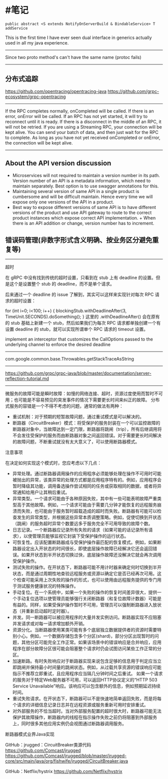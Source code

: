 #笔记
===

	public abstract <S extends NotifyOnServerBuild & BindableService> T addService

This is the first time I have ever seen dual interface in generics actually used in all my java experience.

------
 Since two proto method's can't have the same name (protoc fails)
 
 
------ 
## 分布式追踪
 https://github.com/opentracing/opentracing-java
 https://github.com/grpc-ecosystem/grpc-opentracing
 
------- 
If the RPC completes normally, onCompleted will be called. If there is an error, onError will be called. If an RPC has not yet started, it will try to reconnect until it is ready. If there is a disconnect in the middle of an RPC, it will not be retried.
If you are using a Streaming RPC, your connection will be kept alive. You can send your batch of data, and then just wait for the RPC to complete. As long as you have not yet received onCompleted or onError, the connection will be kept alive.

------

## About the API version discussion

+ Microservices will not required to maintain a version number in its path. Version number of an API is a metadata information, which need to maintain separately. Best option is to use swagger annotations for this.  
+ Maintaining several version of same API in a single product is cumbersome and will be difficult maintain. Hence every time we will expose only one versions of the API in a product.
+ Best way to expose different versions of same API is to have different versions of the product​​​ and use API gateway ​to rout​e to the correct ​product ​instances​ which expose correct API implementation​.​​
​+ When there is an API addition or change​, ​version number has to increment.

## 错误码管理(非数字形式含义明确、按业务区分避免重复等)

-------


超时

在 gRPC 中没有找到传统的超时设置，只看到在 stub 上有 deadline 的设置。但是这个是设置整个 stub 的 deadline，而不是单个请求。

后来通过一个 deadline 的 issue 了解到，其实可以这样来实现针对每次 RPC 请求的超时设置：

for (int i=0; i<100; i++) {
    blockingStub.withDeadlineAfter(3, TimeUnit.SECONDS).doSomething();
}
这里的 .withDeadlineAfter() 会在原有的 stub 基础上新建一个 stub，然后如果我们为每次 RPC 请求都单独创建一个有设置 deadline 的 stub，就可以实现所谓单个 RPC 请求的 timeout 设置。

 implement an interceptor that customizes the CallOptions passed to
the underlying channel to enforce the desired deadline

------

com.google.common.base.Throwables.getStackTraceAsString

--------

https://github.com/grpc/grpc-java/blob/master/documentation/server-reflection-tutorial.md

--------
微服务的故障可能是瞬时故障：如慢的网络连接、超时，资源过度使用而暂时不可用；也可能是不容易预见的突发事件的情况下需要更长时间来纠正的故障。
分布式服务的容错是一个不得不考虑的问题，通常的做法有两种：
+ 重试机制：对于预期的短暂故障问题，通过重试模式是可以解决的。
+ 断路器（CircuitBreaker）模式：将受保护的服务封装在一个可以监控故障的断路器对象中，当故障达到一定门限，断路器将跳闸（trip），所有后继调用将不会发往受保护的服务而由断路器对象之间返回错误。对于需要更长时间解决的故障问题，不断重试就没有太大意义了，可以使用断路器模式。

注意事项

在决定如何实现这个模式时，您应考虑以下几点：
+ 异常处理。通过断路器调用操作的应用程序必须能够处理在操作不可用时可能被抛出的异常，该类异常的处理方式都是应用程序特有的。例如，应用程序会暂时降级其功能，调用备选操作尝试相同的任务或获取相同的数据，或者将异常通知给用户让其稍后重试。
+ 异常类型。一个请求可能由于各种原因失败，其中有一些可能表明故障严重类型高于其他故障。例如，一个请求可能由于需要几分钟才能恢复的远程服务崩溃而失败，也可能由于服务暂时超载造成的超时而失败。断路器有可能可以检查发生的异常类型，并根据这些异常本质调整策略。例如，促使切换到开状态（跳闸）的服务超时异常个数要远多于服务完全不可用导致的故障个数。
+ 日志记录。一个断路器应记录所有失败的请求（如果可能的话记录所有请求），以使管理员能够监视它封装下受保护操作的运行状态。
+ 可恢复性。应该配置断路器成与受保护操作最匹配的恢复模式。例如，如果断路器设定出入开状态的时间很长，即使底层操作故障已经解决它还会返回错误。如果开状态到半开状态切换过快，底层操作故障还没解决它就会再次调用受保护操作。
+ 测试失败的操作。在开状态下，断路器可能不用计时器来确定何时切换到半开状态，而是通过周期性地查验远程服务或资源以确定它是否已经再次可用。这个检查可能采用上次失败的操作的形式，也可以使用由远程服务提供的专门用于测试服务健康状况的特殊操作。
+ 手动复位。在一个系统中，如果一个失败的操作的恢复时间差异很大，提供一个手动复位选项以使管理员能够强行关闭断路器（和复位故障计数器）可能是有益的。同样，如果受保护操作暂时不可用，管理员可以强制断路器进入放状态（并重新启动超时定时器）。
+ 并发。同一断路器可以被应用程序的大量并发实例访问。断路器实现不应阻塞并发请求或对每一请求增加额外开销。
+ 资源分化。当断路器使用某类可能有多个底层独立数据提供者的资源时需要特别小心。例如，一个数据存储包含多个分区(shard)，部分分区出现暂时的问题，其他分区可能完全工作正常。如果该场景中的错误响应是合并响应，应用程序在部分故障分区很可能会阻塞整个请求时仍会试图访问某些工作正常的分区。
+ 加速断路。有时失败响应对于断路器实现来说包含足够的信息用于判定应当立即跳闸并保持最小时间量的跳闸状态。例如，从过载共享资源的错误响应可能指示不推荐立即重试，且应用程序应当隔几分钟时间之后重试。
如果一个请求的服务对于特定Web服务器不可用，可以返回HTTP协议定义的“HTTP 503 Service Unavailable”响应。该响应可以包含额外的信息，例如预期延迟持续时间。
+ 重试失败请求。在开状态下，断路器可以不是快速地简单返回失败，而是将每个请求的详细信息记录日志并在远程资源或服务重新可用时安排重试。
+ 对外部服务的不恰当超时。当对外部服务配置的超时很大时，断路器可能无法保护其故障操作，断路器内的线程在指示操作失败之前仍将阻塞到外部服务上，同时很多其他应用实例仍会视图通过断路器调用服务。

断路器模式业界Java实现

GitHub：jrugged：CircuitBreaker类源代码
https://github.com/Comcast/jrugged
https://github.com/Comcast/jrugged/blob/master/jrugged-core/src/main/java/org/fishwife/jrugged/CircuitBreaker.java

GitHub：Netflix/hystrix
https://github.com/Netflix/hystrix
